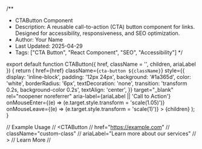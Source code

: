/**
 * CTAButton Component
 * Description: A reusable call-to-action (CTA) button component for links. Designed for accessibility, responsiveness, and SEO optimization.
 * Author: Your Name
 * Last Updated: 2025-04-29
 * Tags: ["CTA Button", "React Component", "SEO", "Accessibility"]
 */

export default function CTAButton({ href, className = '', children, ariaLabel }) {
  return (
    <a>
      href={href}
      className={`cta-button ${className}`}
      style={{
        display: 'inline-block',
        padding: '12px 24px',
        background: '#1a365d',
        color: 'white',
        borderRadius: '6px',
        textDecoration: 'none',
        transition: 'transform 0.2s, background-color 0.2s',
        textAlign: 'center',
      }}
      target="_blank"
      rel="noopener noreferrer"
      aria-label={ariaLabel || 'Call to Action'}
      onMouseEnter={(e) => (e.target.style.transform = 'scale(1.05)')}
      onMouseLeave={(e) => (e.target.style.transform = 'scale(1)')}
    >
      {children}
    </a>
  );
}

// Example Usage
// <CTAButton
//   href="https://example.com"
//   className="custom-class"
//   ariaLabel="Learn more about our services"
// >
//   Learn More
// </CTAButton>



